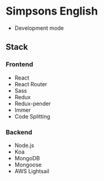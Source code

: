 # Simpsons English

- Development mode

## Stack

### Frontend

- React
- React Router
- Sass
- Redux
- Redux-pender
- Immer
- Code Splitting

### Backend

- Node.js
- Koa
- MongoDB
- Mongoose
- AWS Lightsail
